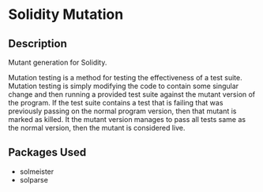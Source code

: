 # Solidity Mutation

## Description

Mutant generation for Solidity.

Mutation testing is a method for testing the effectiveness of a test suite. Mutation
testing is simply modifying the code to contain some singular change and then running
a provided test suite against the mutant version of the program. If the test suite
contains a test that is failing that was previously passing on the normal program
version, then that mutant is marked as killed. It the mutant version manages to pass
all tests same as the normal version, then the mutant is considered live.

## Packages Used
* solmeister
* solparse
